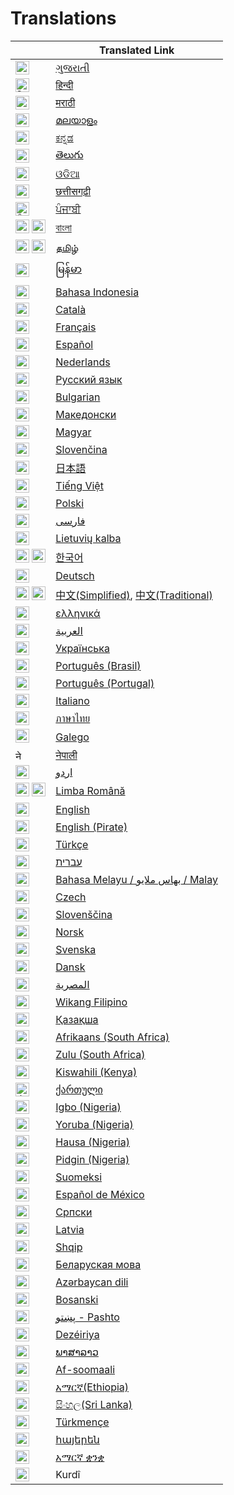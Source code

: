 # Translations

|                                                                                                                                                                                                                                                                             | Translated Link                                                       |
|-----------------------------------------------------------------------------------------------------------------------------------------------------------------------------------------------------------------------------------------------------------------------------|-----------------------------------------------------------------------|
| <img alt="ગુજરાતી" title="ગુજરાતી" src="https://cdn.statically.io/gh/hjnilsson/country-flags/master/svg/in.svg" width="22">                                                                                                                                                 | [ગુજરાતી](README.guj.md)                                              |
| <img alt="हिन्दी" title="हिन्दी" src="https://cdn.statically.io/gh/hjnilsson/country-flags/master/svg/in.svg" width="22">                                                                                                                                                   | [हिन्दी](README.hi.md)                                                |
| <img alt="मराठी" title="मराठी" src="https://cdn.statically.io/gh/hjnilsson/country-flags/master/svg/in.svg" width="22">                                                                                                                                                     | [मराठी](README.mr.md)                                                 |
| <img alt="മലയാളം" title="മലയാളം" src="https://cdn.statically.io/gh/hjnilsson/country-flags/master/svg/in.svg" width="22">                                                                                                                                                   | [മലയാളം](README.ml.md)                                                |
| <img alt="ಕನ್ನಡ" title="ಕನ್ನಡ" src="https://cdn.statically.io/gh/hjnilsson/country-flags/master/svg/in.svg" width="22">                                                                                                                                                     | [ಕನ್ನಡ](README.ka.md)                                                 |
| <img alt="తెలుగు" title="తెలుగు" src="https://cdn.statically.io/gh/hjnilsson/country-flags/master/svg/in.svg" width="22">                                                                                                                                                   | [తెలుగు](README.te.md)                                                |
| <img alt="ଓଡିଆ" title="ଓଡିଆ" src="https://cdn.statically.io/gh/hjnilsson/country-flags/master/svg/in.svg" width="22">                                                                                                                                                       | [ଓଡିଆ](README.od.md)                                                  |
| <img alt="छत्तीसगढ़ी" title="छत्तीसगढ़ी" src="https://cdn.statically.io/gh/hjnilsson/country-flags/master/svg/in.svg" width="22">                                                                                                                                           | [छत्तीसगढ़ी](README.hne.md)                                           |
| <img alt="ਪੰਜਾਬੀ" title="ਪੰਜਾਬੀ" src="https://cdn.statically.io/gh/hjnilsson/country-flags/master/svg/in.svg" width="22">                                                                                                                                                    | [ਪੰਜਾਬੀ](README.pb.md)                                                |
| <img alt="বাংলা" title="বাংলা" src="https://cdn.statically.io/gh/hjnilsson/country-flags/master/svg/in.svg" width="22"> <img alt="বাংলা" title="বাংলা" src="https://cdn.statically.io/gh/hjnilsson/country-flags/master/svg/bd.svg" width="22">                             | [বাংলা](README.bn.md)                                                 |
| <img alt="தமிழ்" title="தமிழ்" src="https://cdn.statically.io/gh/hjnilsson/country-flags/master/svg/in.svg" width="22"> <img alt="தமிழ்" title="தமிழ்" src="https://cdn.statically.io/gh/hjnilsson/country-flags/master/svg/lk.svg" width="22">                             | [தமிழ்](README.ta.md)                                                 |
| <img alt="မြန်မာ" title="မြန်မာ" src="https://cdn.statically.io/gh/hjnilsson/country-flags/master/svg/mm.svg" width="22">                                                                                                                                                   | [မြန်မာ](README.mm_unicode.md)                                        |
| <img alt="Bahasa Indonesia" title="Bahasa Indonesia" src="https://cdn.statically.io/gh/hjnilsson/country-flags/master/svg/id.svg" width="22">                                                                                                                               | [Bahasa Indonesia](README.id.md)                                      |
| <img alt="Català" title="Català" src="https://firstcontributions.github.io/assets/Readme/catalan1.png" width="22">                                                                                                                                                          | [Català](README.ca.md)                                                |
| <img alt="Français" title="Français" src="https://cdn.statically.io/gh/hjnilsson/country-flags/master/svg/fr.svg" width="22">                                                                                                                                               | [Français](README.fr.md)                                              |
| <img alt="Español" title="Español" src="https://cdn.statically.io/gh/hjnilsson/country-flags/master/svg/es.svg" width="22">                                                                                                                                                 | [Español](README.es.md)                                               |
| <img alt="Nederlands" title="Nederlands" src="https://cdn.statically.io/gh/hjnilsson/country-flags/master/svg/nl.svg" width="22">                                                                                                                                           | [Nederlands](README.nl.md)                                            |
| <img alt="Русский язык" title="Русский язык" src="https://cdn.statically.io/gh/hjnilsson/country-flags/master/svg/ru.svg" width="22">                                                                                                                                       | [Русский язык](README.ru.md)                                          |
| <img alt="Bulgarian" title="Bulgarian" src="https://cdn.statically.io/gh/hjnilsson/country-flags/master/svg/bg.svg" width="22">                                                                                                                                             | [Bulgarian](README.bg.md)                                             |
| <img alt="Македонски" title="Македонски" src="https://cdn.statically.io/gh/hjnilsson/country-flags/master/svg/mk.svg" width="22">                                                                                                                                           | [Македонски](README.mk.md)                                            |
| <img alt="Magyar" title="Magyar" src="https://cdn.statically.io/gh/hjnilsson/country-flags/master/svg/hu.svg" width="22">                                                                                                                                                   | [Magyar](README.hu.md)                                                |
| <img alt="Slovenčina" title="Slovenčina" src="https://cdn.statically.io/gh/hjnilsson/country-flags/master/svg/sk.svg" width="22">                                                                                                                                           | [Slovenčina](README.slk.md)                                           |
| <img alt="日本語" title="日本語" src="https://cdn.statically.io/gh/hjnilsson/country-flags/master/svg/jp.svg" width="22">                                                                                                                                                         | [日本語](README.ja.md)                                                   |
| <img alt="Tiếng Việt" title="Tiếng Việt" src="https://cdn.statically.io/gh/hjnilsson/country-flags/master/svg/vn.svg" width="22">                                                                                                                                           | [Tiếng Việt](README.vn.md)                                            |
| <img alt="Polski" title="Polski" src="https://cdn.statically.io/gh/hjnilsson/country-flags/master/svg/pl.svg" width="22">                                                                                                                                                   | [Polski](README.pl.md)                                                |
| <img alt="فارسی" title="فارسی" src="https://cdn.statically.io/gh/hjnilsson/country-flags/master/svg/ir.svg" width="22">                                                                                                                                                     | [فارسی](README.fa.md)                                                 |                                  |
| <img alt="Lietuvių kalba" title="Lietuvių kalba" src="https://cdn.statically.io/gh/hjnilsson/country-flags/master/svg/lt.svg" width="22">                                                                                                                                   | [Lietuvių kalba](README.lt.md)                                        |
| <img alt="[한국어" title="[한국어" src="https://cdn.statically.io/gh/hjnilsson/country-flags/master/svg/kr.svg" width="22"> <img alt="[한국어" title="[한국어" src="https://cdn.statically.io/gh/hjnilsson/country-flags/master/svg/kp.svg" width="22">                                 | [한국어](README.ko.md)                                                   |
| <img alt="Deutsch" title="Deutsch" src="https://cdn.statically.io/gh/hjnilsson/country-flags/master/svg/de.svg" width="22">                                                                                                                                                 | [Deutsch](README.de.md)                                               |
| <img alt="中文" title="中文" src="https://cdn.statically.io/gh/hjnilsson/country-flags/master/svg/cn.svg" width="22"> <img alt="中文" title="中文" src="https://cdn.statically.io/gh/hjnilsson/country-flags/master/svg/tw.svg" width="22">                                         | [中文(Simplified)](README.zh-cn.md), [中文(Traditional)](README.zh-tw.md) |
| <img alt="ελληνικά" title="ελληνικά" src="https://cdn.statically.io/gh/hjnilsson/country-flags/master/svg/gr.svg" width="22">                                                                                                                                               | [ελληνικά](README.gr.md)                                              |
| <img alt="العربية" title="العربية" src="https://upload.wikimedia.org/wikipedia/commons/2/2b/Flag_of_the_Arab_League.svg" width="22">                                                                                                                                        | [العربية](README.ar.md)                                               |
| <img alt="Українська" title="Українська" src="https://cdn.statically.io/gh/hjnilsson/country-flags/master/svg/ua.svg" width="22">                                                                                                                                           | [Українська](README.ua.md)                                            |
| <img alt="Português (Brasil)" title="Português (Brasil)" src="https://cdn.statically.io/gh/hjnilsson/country-flags/master/svg/br.svg" width="22">                                                                                                                           | [Português (Brasil)](README.pt_br.md)                                 |
| <img alt="Português (Portugal)" title="Português (Portugal)" src="https://cdn.statically.io/gh/hjnilsson/country-flags/master/svg/pt.svg" width="22">                                                                                                                       | [Português (Portugal)](README.pt-pt.md)                               |
| <img alt="Italiano" title="Italiano" src="https://cdn.statically.io/gh/hjnilsson/country-flags/master/svg/it.svg" width="22">                                                                                                                                               | [Italiano](README.it.md)                                              |
| <img alt="ภาษาไทย" title="ภาษาไทย" src="https://cdn.statically.io/gh/hjnilsson/country-flags/master/svg/th.svg" width="22">                                                                                                                                                 | [ภาษาไทย](README.th.md)                                               |
| 󠁥󠁳󠁧󠁡<img alt="Galego" title="Galego" src="https://upload.wikimedia.org/wikipedia/commons/thumb/6/64/Flag_of_Galicia.svg/1200px-Flag_of_Galicia.svg.png" width="22">                                                                                                     | [Galego](README.gl.md)                                                |
| <img alt="नेपाली" title="नेपाली" src="https://cdn.statically.io/gh/hjnilsson/country-flags/master/svg/np.svg" width="15">                                                                                                                                                   | [नेपाली](README.np.md)                                                |
| <img alt="اردو" title="اردو" src="https://cdn.statically.io/gh/hjnilsson/country-flags/master/svg/pk.svg" width="22">                                                                                                                                                       | [اردو](README.ur.md)                                                  |
| <img alt="Limba Română" title="Limba Română" src="https://cdn.statically.io/gh/hjnilsson/country-flags/master/svg/md.svg" width="22"> <img alt="Limba Română" title="Limba Română" src="https://cdn.statically.io/gh/hjnilsson/country-flags/master/svg/ro.svg" width="22"> | [Limba Română](README.ro.md)                                          |
| <img alt="English" title="English" src="https://cdn.statically.io/gh/hjnilsson/country-flags/master/svg/gb.svg" width="22">                                                                                                                                                 | [English](../README.md)                                               |
| <img alt="English (Pirate)" title="English (Pirate)" src="https://firstcontributions.github.io/assets/Readme/pirate.png" width="22">                                                                                                                                        | [English (Pirate)](README.en-pirate.md)                               |
| <img alt="Türkçe" title="Türkçe" src="https://cdn.statically.io/gh/hjnilsson/country-flags/master/svg/tr.svg" width="22">                                                                                                                                                   | [Türkçe](README.tr.md)                                                |
| <img alt="עברית" title="עברית" src="https://cdn.statically.io/gh/hjnilsson/country-flags/master/svg/il.svg" width="22">                                                                                                                                                     | [עברית](README.hb.md)                                                 |
| <img alt="Bahasa Melayu / بهاس ملايو‎ / Malay" title="Bahasa Melayu / بهاس ملايو‎ / Malay" src="https://cdn.statically.io/gh/hjnilsson/country-flags/master/svg/my.svg" width="22">                                                                                         | [Bahasa Melayu / بهاس ملايو‎ / Malay](README.my.md)                   |
| <img alt="Czech" title="Czech" src="https://cdn.statically.io/gh/hjnilsson/country-flags/master/svg/cz.svg" width="22">                                                                                                                                                     | [Czech](README.cs.md)                                                 |
| <img alt="Slovenščina" title="Slovenščina" src="https://cdn.statically.io/gh/hjnilsson/country-flags/master/svg/si.svg" width="22">                                                                                                                                         | [Slovenščina](README.sl.md)                                           |
| <img alt="Norsk" title="Norsk" src="https://cdn.statically.io/gh/hjnilsson/country-flags/master/svg/no.svg" width="22">                                                                                                                                                     | [Norsk](README.no.md)                                                 |
| <img alt="Svenska" title="Svenska" src="https://cdn.statically.io/gh/hjnilsson/country-flags/master/svg/se.svg" width="22">                                                                                                                                                 | [Svenska](README.se.md)                                               |
| <img alt="Dansk" title="Dansk" src="https://cdn.statically.io/gh/hjnilsson/country-flags/master/svg/dk.svg" width="22">                                                                                                                                                     | [Dansk](README.da.md)                                                 |
| <img alt="المصرية" title="المصرية" src="https://cdn.statically.io/gh/hjnilsson/country-flags/master/svg/eg.svg" width="22">                                                                                                                                                 | [المصرية](README.eg.md)                                               |
| <img alt="Wikang Filipino" title="Wikang Filipino" src="https://cdn.statically.io/gh/hjnilsson/country-flags/master/svg/ph.svg" width="22">                                                                                                                                 | [Wikang Filipino](README.tl.md)                                       |
| <img alt="Қазақша" title="Қазақша" src="https://cdn.statically.io/gh/hjnilsson/country-flags/master/svg/kz.svg" width="22">                                                                                                                                                 | [Қазақша](README.kz.md)                                               |
| <img alt="Afrikaans (South Africa)" title="Afrikaans (South Africa)" src="https://cdn.statically.io/gh/hjnilsson/country-flags/master/svg/za.svg" width="22">                                                                                                               | [Afrikaans (South Africa)](README.afk.md)                             |
| <img alt="Zulu (South Africa)" title="Zulu (South Africa)" src="https://cdn.statically.io/gh/hjnilsson/country-flags/master/svg/za.svg" width="22">                                                                                                                         | [Zulu (South Africa)](README.zul.md)                                  |
| <img alt="Kiswahili (Kenya)" title="Kiswahili (Kenya)" src="https://cdn.statically.io/gh/hjnilsson/country-flags/master/svg/ke.svg" width="22">                                                                                                                             | [Kiswahili (Kenya)](README.kws.md)                                    |
| <img alt="ქართული" title="ქართული" src="https://cdn.statically.io/gh/hjnilsson/country-flags/master/svg/ge.svg" width="22">                                                                                                                                                 | [ქართული](README.ge.md)                                               |
| <img alt="Igbo (Nigeria)" title="Igbo (Nigeria)" src="https://cdn.statically.io/gh/hjnilsson/country-flags/master/svg/ng.svg" width="22">                                                                                                                                   | [Igbo (Nigeria)](README.igb.md)                                       |
| <img alt="Yoruba (Nigeria)" title="Yoruba (Nigeria)" src="https://cdn.statically.io/gh/hjnilsson/country-flags/master/svg/ng.svg" width="22">                                                                                                                               | [Yoruba (Nigeria)](README.yor.md)
| <img alt="Hausa (Nigeria)" title="Hausa (Nigeria)" src="https://cdn.statically.io/gh/hjnilsson/country-flags/master/svg/ng.svg" width="22">                                                                                                                               | [Hausa (Nigeria)](README.hau.md)                                        |
| <img alt="Pidgin (Nigeria)" title="Pidgin (Nigeria)" src="https://cdn.statically.io/flags/ng.svg" width="22">                                                                                                                               | [Pidgin (Nigeria)](README.ng-pidgin.md)                                        |
| <img alt="Suomeksi" title="Suomeksi" src="https://cdn.statically.io/gh/hjnilsson/country-flags/master/svg/fi.svg" width="22">                                                                                                                                               | [Suomeksi](README.fi.md)                                              |
| <img alt="Español de México" title="Español de México" src="https://cdn.statically.io/gh/hjnilsson/country-flags/master/svg/mx.svg" width="22">                                                                                                                             | [Español de México](README.mx.md)                                     |
| <img alt="Српски" title="Српски" src="https://cdn.statically.io/gh/hjnilsson/country-flags/master/svg/rs.svg" width="22">                                                                                                                                                   | [Српски](README.sr.md)                                                |
| <img alt="Latvia" title="Latvia" src="https://cdn.statically.io/gh/hjnilsson/country-flags/master/svg/lv.svg" width="22">                                                                                                                                                   | [Latvia](README.lv.md)                                                |
| <img alt="Shqip" title="Shqip" src="https://cdn.statically.io/gh/hjnilsson/country-flags/master/svg/al.svg" width="22">                                                                                                                                                     | [Shqip](README.al.md)                                                 |
| <img alt="Беларуская мова" title="Беларуская мова"  src="https://cdn.statically.io/gh/hjnilsson/country-flags/master/svg/by.svg" width="22">                                                                                                                                | [Беларуская мова](README.by.md)                                       |
| <img title="Azərbaycan dili" alt="Azərbaycan dili" src="https://cdn.statically.io/flags/az.svg" width="22">                                                                                                                                                                 | [Azərbaycan dili](translations/README.aze.md)                         |
| <img title="Bosanski" alt="Bosanski" src="https://cdn.statically.io/gh/hjnilsson/country-flags/master/svg/ba.svg" width="22">                                                                                                                                               | [Bosanski](README.bih.md)                                             |                           
| <img title="پښتو" alt="پښتو" src="https://cdn.statically.io/gh/hjnilsson/country-flags/master/svg/af.svg" width="22">                                                                                                                                                       | [پښتو - Pashto](README.ps.md)                                         |
| <img alt="Dezéiriya" title="Dezéiriya" src="https://cdn.statically.io/flags/dz.svg" width="22">                                                                                                                                        | [Dezéiriya](README.dz.md)|
| <img alt="ພາສາລາວ" title="ພາສາລາວ" src="https://cdn.statically.io/gh/hjnilsson/country-flags/master/svg/la.svg" width="22">                                                                                                                                                 | [ພາສາລາວ](README.la.md)                                               |
| <img title="Af-soomaali" alt="Somalia" src="https://cdn.statically.io/gh/hjnilsson/country-flags/master/svg/so.svg" width="22"> |[Af-soomaali](README.so.md)
| <img title="Amahric" alt="Amahric" src="https://cdn.statically.io/gh/hjnilsson/country-flags/master/svg/et.svg" width="22"> |[አማርኛ(Ethiopia)](README.am.md)
| <img title="සිංහල" alt="සිංහල" src="https://cdn.statically.io/gh/hjnilsson/country-flags/master/svg/lk.svg" width="22"> | [සිංහල(Sri Lanka)](README.si.md)
| <img alt="Tükmençe" title="Türkmençe" src="https://cdn.statically.io/gh/hjnilsson/country-flags/master/svg/tm.svg" width="22">                                                                                                                                                   | [Türkmençe](README.tm.md) |
| <img alt="հայերեն" title="հայերեն" src="https://cdn.statically.io/gh/hjnilsson/country-flags/master/svg/am.svg" width="22">                                                                                                                                                 | [հայերեն](README.arm.md)                                                  |
| <img title="አማርኛ dili" alt="አማርኛ ቋንቋ" src="https://cdn.statically.io/flags/et.svg" width="22">                                                                                                                                         | [አማርኛ ቋንቋ](translations/README.et.md)                           |
| <img alt="Kurdî" title="Kurdî (Kurdish)" src="https://upload.wikimedia.org/wikipedia/commons/3/35/Flag_of_Kurdistan.svg" width="22">                                                                                                                                                 | Kurdî                                                  |

